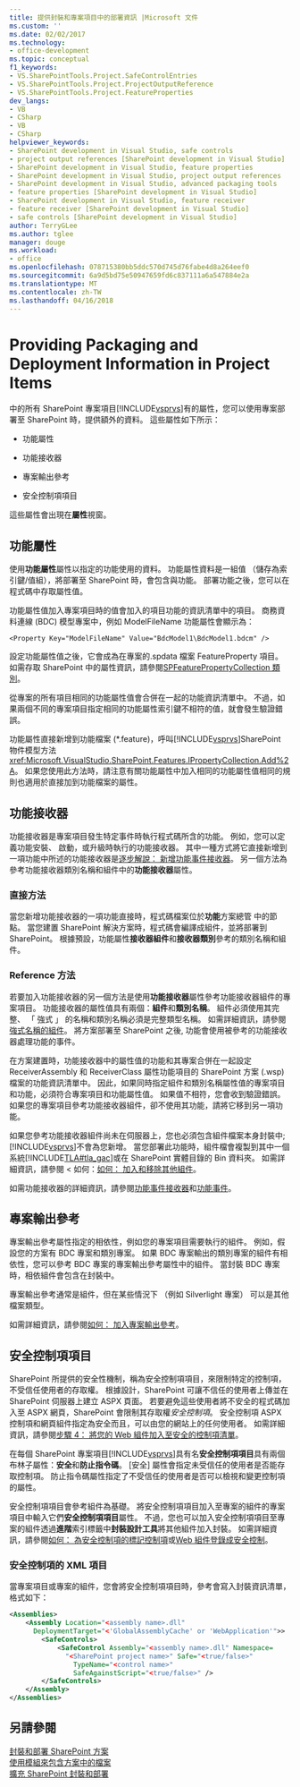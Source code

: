 ```yaml
---
title: 提供封裝和專案項目中的部署資訊 |Microsoft 文件
ms.custom: ''
ms.date: 02/02/2017
ms.technology:
- office-development
ms.topic: conceptual
f1_keywords:
- VS.SharePointTools.Project.SafeControlEntries
- VS.SharePointTools.Project.ProjectOutputReference
- VS.SharePointTools.Project.FeatureProperties
dev_langs:
- VB
- CSharp
- VB
- CSharp
helpviewer_keywords:
- SharePoint development in Visual Studio, safe controls
- project output references [SharePoint development in Visual Studio]
- SharePoint development in Visual Studio, feature properties
- SharePoint development in Visual Studio, project output references
- SharePoint development in Visual Studio, advanced packaging tools
- feature properties [SharePoint development in Visual Studio]
- SharePoint development in Visual Studio, feature receiver
- feature receiver [SharePoint development in Visual Studio]
- safe controls [SharePoint development in Visual Studio]
author: TerryGLee
ms.author: tglee
manager: douge
ms.workload:
- office
ms.openlocfilehash: 078715380bb5ddc570d745d76fabe4d8a264eef0
ms.sourcegitcommit: 6a9d5bd75e50947659fd6c837111a6a547884e2a
ms.translationtype: MT
ms.contentlocale: zh-TW
ms.lasthandoff: 04/16/2018
---
```

# <a name="providing-packaging-and-deployment-information-in-project-items"></a>Providing Packaging and Deployment Information in Project Items
  中的所有 SharePoint 專案項目[!INCLUDE[vsprvs](../sharepoint/includes/vsprvs-md.md)]有的屬性，您可以使用專案部署至 SharePoint 時，提供額外的資料。 這些屬性如下所示：  
  
-   功能屬性  
  
-   功能接收器  
  
-   專案輸出參考  
  
-   安全控制項項目  
  
 這些屬性會出現在**屬性**視窗。  
  
## <a name="feature-properties"></a>功能屬性  
 使用**功能屬性**屬性以指定的功能使用的資料。 功能屬性資料是一組值 （儲存為索引鍵/值組），將部署至 SharePoint 時，會包含與功能。 部署功能之後，您可以在程式碼中存取屬性值。  
  
 功能屬性值加入專案項目時的值會加入的項目功能的資訊清單中的項目。 商務資料連線 (BDC) 模型專案中，例如 ModelFileName 功能屬性會顯示為：  
  
```  
<Property Key="ModelFileName" Value="BdcModel1\BdcModel1.bdcm" />   
```  
  
 設定功能屬性值之後，它會成為在專案的.spdata 檔案 FeatureProperty 項目。 如需存取 SharePoint 中的屬性資訊，請參閱[SPFeaturePropertyCollection 類別](http://go.microsoft.com/fwlink/?LinkId=177391)。  
  
 從專案的所有項目相同的功能屬性值會合併在一起的功能資訊清單中。 不過，如果兩個不同的專案項目指定相同的功能屬性索引鍵不相符的值，就會發生驗證錯誤。  
  
 功能屬性直接新增到功能檔案 (*.feature)，呼叫[!INCLUDE[vsprvs](../sharepoint/includes/vsprvs-md.md)]SharePoint 物件模型方法<xref:Microsoft.VisualStudio.SharePoint.Features.IPropertyCollection.Add%2A>。 如果您使用此方法時，請注意有關功能屬性中加入相同的功能屬性值相同的規則也適用於直接加到功能檔案的屬性。  
  
## <a name="feature-receiver"></a>功能接收器  
 功能接收器是專案項目發生特定事件時執行程式碼所含的功能。 例如，您可以定義功能安裝、 啟動，或升級時執行的功能接收器。 其中一種方式將它直接新增到一項功能中所述的功能接收器是[逐步解說： 新增功能事件接收器](../sharepoint/walkthrough-add-feature-event-receivers.md)。 另一個方法為參考功能接收器類別名稱和組件中的**功能接收器**屬性。  
  
### <a name="direct-method"></a>直接方法  
 當您新增功能接收器的一項功能直接時，程式碼檔案位於**功能**方案總管 中的節點。 當您建置 SharePoint 解決方案時，程式碼會編譯成組件，並將部署到 SharePoint。 根據預設，功能屬性**接收器組件**和**接收器類別**參考的類別名稱和組件。  
  
### <a name="reference-method"></a>Reference 方法  
 若要加入功能接收器的另一個方法是使用**功能接收器**屬性參考功能接收器組件的專案項目。 功能接收器的屬性值具有兩個：**組件**和**類別名稱**。 組件必須使用其完整、 「 強式 」 的名稱和類別名稱必須是完整類型名稱。 如需詳細資訊，請參閱[強式名稱的組件](http://go.microsoft.com/fwlink/?LinkID=169573)。 將方案部署至 SharePoint 之後, 功能會使用被參考的功能接收器處理功能的事件。  
  
 在方案建置時，功能接收器中的屬性值的功能和其專案合併在一起設定 ReceiverAssembly 和 ReceiverClass 屬性功能項目的 SharePoint 方案 (.wsp) 檔案的功能資訊清單中。 因此，如果同時指定組件和類別名稱屬性值的專案項目和功能，必須符合專案項目和功能屬性值。 如果值不相符，您會收到驗證錯誤。 如果您的專案項目參考功能接收器組件，卻不使用其功能，請將它移到另一項功能。  
  
 如果您參考功能接收器組件尚未在伺服器上，您也必須包含組件檔案本身封裝中;[!INCLUDE[vsprvs](../sharepoint/includes/vsprvs-md.md)]不會為您新增。 當您部署此功能時，組件檔會複製到其中一個系統[!INCLUDE[TLA#tla_gac](../sharepoint/includes/tlasharptla-gac-md.md)]或在 SharePoint 實體目錄的 Bin 資料夾。 如需詳細資訊，請參閱 < 如何：[如何： 加入和移除其他組件](../sharepoint/how-to-add-and-remove-additional-assemblies.md)。  
  
 如需功能接收器的詳細資訊，請參閱[功能事件接收器](http://go.microsoft.com/fwlink/?LinkID=169574)和[功能事件](http://go.microsoft.com/fwlink/?LinkID=169575)。  
  
## <a name="project-output-references"></a>專案輸出參考  
 專案輸出參考屬性指定的相依性，例如您的專案項目需要執行的組件。 例如，假設您的方案有 BDC 專案和類別專案。 如果 BDC 專案輸出的類別專案的組件有相依性，您可以參考 BDC 專案的專案輸出參考屬性中的組件。 當封裝 BDC 專案時，相依組件會包含在封裝中。  
  
 專案輸出參考通常是組件，但在某些情況下 （例如 Silverlight 專案） 可以是其他檔案類型。  
  
 如需詳細資訊，請參閱[如何： 加入專案輸出參考](../sharepoint/how-to-add-a-project-output-reference.md)。  
  
## <a name="safe-control-entries"></a>安全控制項項目  
 SharePoint 所提供的安全性機制，稱為安全控制項項目，來限制特定的控制項，不受信任使用者的存取權。 根據設計，SharePoint 可讓不信任的使用者上傳並在 SharePoint 伺服器上建立 ASPX 頁面。 若要避免這些使用者將不安全的程式碼加入至 ASPX 網頁，SharePoint 會限制其存取權*安全控制項*。 安全控制項 ASPX 控制項和網頁組件指定為安全而且，可以由您的網站上的任何使用者。 如需詳細資訊，請參閱[步驟 4： 將您的 Web 組件加入至安全的控制項清單](http://go.microsoft.com/fwlink/?LinkID=171014)。  
  
 在每個 SharePoint 專案項目[!INCLUDE[vsprvs](../sharepoint/includes/vsprvs-md.md)]具有名**安全控制項項目**具有兩個布林子屬性：**安全**和**防止指令碼**。 [安全] 屬性會指定未受信任的使用者是否能存取控制項。 防止指令碼屬性指定了不受信任的使用者是否可以檢視和變更控制項的屬性。  
  
 安全控制項項目會參考組件為基礎。 將安全控制項項目加入至專案的組件的專案項目中輸入它們**安全控制項項目**屬性。 不過，您也可以加入安全控制項項目至專案的組件透過**進階**索引標籤中**封裝設計工具**將其他組件加入封裝。 如需詳細資訊，請參閱[如何： 為安全控制項的標記控制項](../sharepoint/how-to-mark-controls-as-safe-controls.md)或[Web 組件登錄成安全控制](http://go.microsoft.com/fwlink/?LinkID=171013)。  
  
### <a name="xml-entries-for-safe-controls"></a>安全控制項的 XML 項目  
 當專案項目或專案的組件，您會將安全控制項項目時，參考會寫入封裝資訊清單，格式如下：  
  
```xml  
<Assemblies>  
    <Assembly Location="<assembly name>.dll"     
      DeploymentTarget="<'GlobalAssemblyCache' or 'WebApplication'">>  
        <SafeControls>  
            <SafeControl Assembly="<assembly name>.dll" Namespace=  
              "<SharePoint project name>" Safe="<true/false>"     
                TypeName="<control name>"   
                SafeAgainstScript="<true/false>" />  
        </SafeControls>  
    </Assembly>  
</Assemblies>  
```  
  
## <a name="see-also"></a>另請參閱  
 [封裝和部署 SharePoint 方案](../sharepoint/packaging-and-deploying-sharepoint-solutions.md)   
 [使用模組來包含方案中的檔案](../sharepoint/using-modules-to-include-files-in-the-solution.md)   
 [擴充 SharePoint 封裝和部署](../sharepoint/extending-sharepoint-packaging-and-deployment.md)  
  